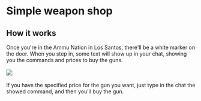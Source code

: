 <h1>Simple weapon shop</h1>
<h2>How it works</h2>
Once you're in the Ammu Nation in Los Santos, there'll be a white marker on the door. When you step in, some text will show up in your chat, showing you the commands and prices to buy the guns. <br> <br>
<img src="https://github.com/user-attachments/assets/2cc72c44-44cd-4052-999b-520052d93f14"> <br> <br>
If you have the specified price for the gun you want, just type in the chat the showed command, and then you'll buy the gun.
